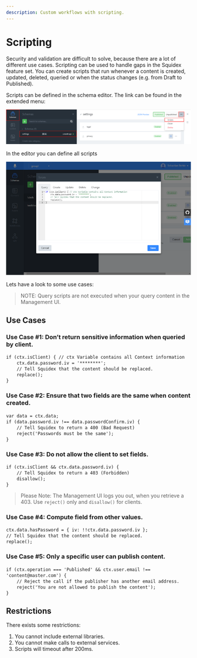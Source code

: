 ```yaml
---
description: Custom workflows with scripting.
---
```


# Scripting

Security and validation are difficult to solve, because there are a lot of different use cases. Scripting can be used to handle gaps in the Squidex feature set. You can create scripts that run whenever a content is created, updated, deleted, queried or when the status changes \(e.g. from Draft to Published\).

Scripts can be defined in the schema editor. The link can be found in the extended menu:

![Path to Editor](../../.gitbook/assets/dialog-to.png)

In the editor you can define all scripts

![Editor](../../.gitbook/assets/dialog%20%281%29.png)

Lets have a look to some use cases:

> NOTE: Query scripts are not executed when your query content in the Management UI.

## Use Cases

### Use Case \#1: Don’t return sensitive information when queried by client.

```
if (ctx.isClient) { // ctx Variable contains all Context information
    ctx.data.password.iv = '********';
    // Tell Squidex that the content should be replaced.
    replace(); 
}
```

### Use Case \#2: Ensure that two fields are the same when content created.

```
var data = ctx.data;
if (data.password.iv !== data.passwordConfirm.iv) {
    // Tell Squidex to return a 400 (Bad Request)
    reject('Passwords must be the same');
}
```

### Use Case \#3: Do not allow the client to set fields.

```
if (ctx.isClient && ctx.data.password.iv) {
    // Tell Squidex to return a 403 (Forbidden)
    disallow();
}
```

> Please Note: The Management UI logs you out, when you retrieve a 403. Use `reject()` only and `disallow()` for clients.

### Use Case \#4: Compute field from other values.

```
ctx.data.hasPassword = { iv: !!ctx.data.password.iv };
// Tell Squidex that the content should be replaced.
replace();
```

### Use Case \#5: Only a specific user can publish content.

```
if (ctx.operation === 'Published' && ctx.user.email !== 'content@master.com') {
    // Reject the call if the publisher has another email address.
    reject('You are not allowed to publish the content');
}
```

## Restrictions

There exists some restrictions:

1. You cannot include external libraries.
2. You cannot make calls to external services.
3. Scripts will timeout after 200ms.

